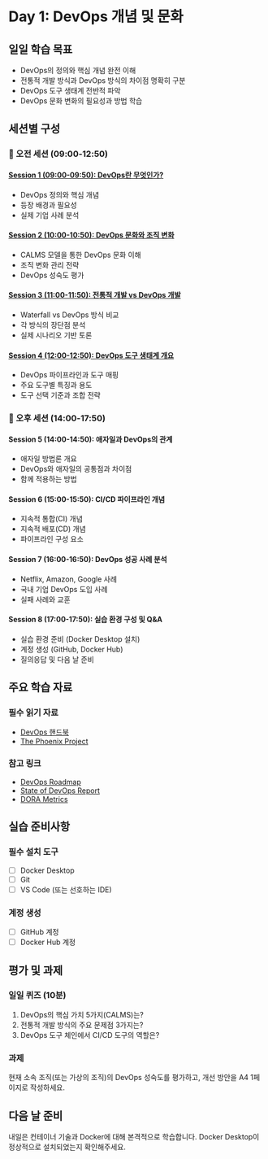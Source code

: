 # Day 1: DevOps 개념 및 문화

## 일일 학습 목표
- DevOps의 정의와 핵심 개념 완전 이해
- 전통적 개발 방식과 DevOps 방식의 차이점 명확히 구분
- DevOps 도구 생태계 전반적 파악
- DevOps 문화 변화의 필요성과 방법 학습

## 세션별 구성

### 🌅 오전 세션 (09:00-12:50)

#### [Session 1 (09:00-09:50): DevOps란 무엇인가?](./session_01.md)
- DevOps 정의와 핵심 개념
- 등장 배경과 필요성
- 실제 기업 사례 분석

#### [Session 2 (10:00-10:50): DevOps 문화와 조직 변화](./session_02.md)
- CALMS 모델을 통한 DevOps 문화 이해
- 조직 변화 관리 전략
- DevOps 성숙도 평가

#### [Session 3 (11:00-11:50): 전통적 개발 vs DevOps 개발](./session_03.md)
- Waterfall vs DevOps 방식 비교
- 각 방식의 장단점 분석
- 실제 시나리오 기반 토론

#### [Session 4 (12:00-12:50): DevOps 도구 생태계 개요](./session_04.md)
- DevOps 파이프라인과 도구 매핑
- 주요 도구별 특징과 용도
- 도구 선택 기준과 조합 전략

### 🌆 오후 세션 (14:00-17:50)

#### Session 5 (14:00-14:50): 애자일과 DevOps의 관계
- 애자일 방법론 개요
- DevOps와 애자일의 공통점과 차이점
- 함께 적용하는 방법

#### Session 6 (15:00-15:50): CI/CD 파이프라인 개념
- 지속적 통합(CI) 개념
- 지속적 배포(CD) 개념
- 파이프라인 구성 요소

#### Session 7 (16:00-16:50): DevOps 성공 사례 분석
- Netflix, Amazon, Google 사례
- 국내 기업 DevOps 도입 사례
- 실패 사례와 교훈

#### Session 8 (17:00-17:50): 실습 환경 구성 및 Q&A
- 실습 환경 준비 (Docker Desktop 설치)
- 계정 생성 (GitHub, Docker Hub)
- 질의응답 및 다음 날 준비

## 주요 학습 자료

### 필수 읽기 자료
- [DevOps 핸드북](https://www.amazon.com/DevOps-Handbook-World-Class-Reliability-Organizations/dp/1942788002)
- [The Phoenix Project](https://www.amazon.com/Phoenix-Project-DevOps-Helping-Business/dp/0988262592)

### 참고 링크
- [DevOps Roadmap](https://roadmap.sh/devops)
- [State of DevOps Report](https://cloud.google.com/devops/state-of-devops)
- [DORA Metrics](https://www.devops-research.com/research.html)

## 실습 준비사항

### 필수 설치 도구
- [ ] Docker Desktop
- [ ] Git
- [ ] VS Code (또는 선호하는 IDE)

### 계정 생성
- [ ] GitHub 계정
- [ ] Docker Hub 계정

## 평가 및 과제

### 일일 퀴즈 (10분)
1. DevOps의 핵심 가치 5가지(CALMS)는?
2. 전통적 개발 방식의 주요 문제점 3가지는?
3. DevOps 도구 체인에서 CI/CD 도구의 역할은?

### 과제
현재 소속 조직(또는 가상의 조직)의 DevOps 성숙도를 평가하고, 개선 방안을 A4 1페이지로 작성하세요.

## 다음 날 준비
내일은 컨테이너 기술과 Docker에 대해 본격적으로 학습합니다. Docker Desktop이 정상적으로 설치되었는지 확인해주세요.